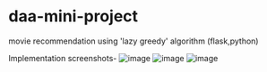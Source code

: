 # daa-mini-project
movie recommendation using 'lazy greedy' algorithm (flask,python)

Implementation screenshots-
![image](https://user-images.githubusercontent.com/76530833/120810807-fbff1100-c568-11eb-82d2-cde5bea46345.png)
![image](https://user-images.githubusercontent.com/76530833/120810874-0c16f080-c569-11eb-8732-b3766ae384f9.png)
![image](https://user-images.githubusercontent.com/76530833/120810935-1b963980-c569-11eb-9d23-74f41d199e12.png)
